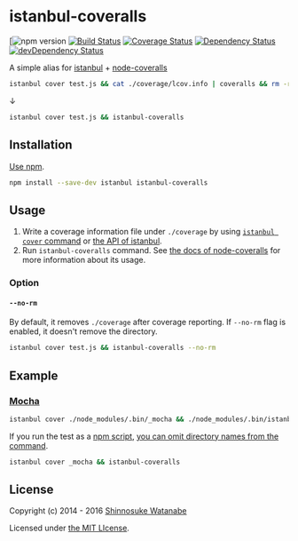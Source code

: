 # istanbul-coveralls 

[![npm version](https://badge.fury.io/js/%40toolisticon%2Fistanbul-coveralls.svg)
[![Build Status](https://travis-ci.org/toolisticon/istanbul-coveralls.svg?branch=master)](https://travis-ci.org/toolisticon/istanbul-coveralls)
[![Coverage Status](https://img.shields.io/coveralls/toolisticon/istanbul-coveralls.svg)](https://coveralls.io/r/toolisticon/istanbul-coveralls?branch=master)
[![Dependency Status](https://david-dm.org/toolisticon/istanbul-coveralls.svg)](https://david-dm.org/toolisticon/istanbul-coveralls)
[![devDependency Status](https://david-dm.org/toolisticon/istanbul-coveralls/dev-status.svg)](https://david-dm.org/toolisticon/istanbul-coveralls#info=devDependencies)

A simple alias for [istanbul](https://github.com/gotwarlost/istanbul) + [node-coveralls](https://github.com/cainus/node-coveralls)

```sh
istanbul cover test.js && cat ./coverage/lcov.info | coveralls && rm -rf ./coverage
```

↓

```sh
istanbul cover test.js && istanbul-coveralls
```

## Installation

[Use npm](https://docs.npmjs.com/cli/install).

```sh
npm install --save-dev istanbul istanbul-coveralls
```

## Usage

1. Write a coverage information file under `./coverage` by using [`istanbul cover` command](https://github.com/gotwarlost/istanbul#the-cover-command) or [the API of istanbul](https://github.com/gotwarlost/istanbul#api).
2. Run `istanbul-coveralls` command. See [the docs of node-coveralls](https://github.com/cainus/node-coveralls#usage) for more information about its usage.

### Option

#### `--no-rm`

By default, it removes `./coverage` after coverage reporting. If `--no-rm` flag is enabled, it doesn't remove the directory.

```sh
istanbul cover test.js && istanbul-coveralls --no-rm
```

## Example

### [Mocha](http://mochajs.org/)

```sh
istanbul cover ./node_modules/.bin/_mocha && ./node_modules/.bin/istanbul-coveralls
```

If you run the test as a [npm script](https://docs.npmjs.com/misc/scripts), [you can omit directory names from the command](https://docs.npmjs.com/misc/scripts#path).

```sh
istanbul cover _mocha && istanbul-coveralls
```

## License

Copyright (c) 2014 - 2016 [Shinnosuke Watanabe](https://github.com/toolisticon)

Licensed under [the MIT LIcense](./LICENSE).
